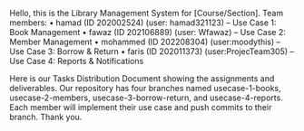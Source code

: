 Hello, this is the Library Management System for [Course/Section].
Team members:
• hamad (ID 202002524) (user: hamad321123) – Use Case 1: Book Management
• fawaz (ID 202106889) (user: Wfawaz) – Use Case 2: Member Management
• mohammed (ID 202208304) (user:moodythis) – Use Case 3: Borrow & Return
• faris (ID 202011373) (user:ProjecTeam305) – Use Case 4: Reports & Notifications

Here is our Tasks Distribution Document showing the assignments and deliverables.
Our repository has four branches named usecase-1-books, usecase-2-members, usecase-3-borrow-return, and usecase-4-reports.
Each member will implement their use case and push commits to their branch.
Thank you.
